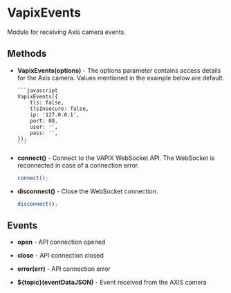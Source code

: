 # VapixEvents

Module for receiving Axis camera events.

## Methods

-   **VapixEvents(options)** - The options parameter contains access details for the Axis camera.
    Values mentioned in the example below are default.

        ```javascript
        VapixEvents({
            tls: false,
            tlsInsecure: false,
            ip: '127.0.0.1',
            port: 80,
            user: '',
            pass: '',
        });
        ```

-   **connect()** - Connect to the VAPIX WebSocket API. The WebSocket is reconnected in case of a connection error.

    ```javascript
    connect();
    ```

-   **disconnect()** - Close the WebSocket connection.

    ```javascript
    disconnect();
    ```

## Events

-   **open** - API connection opened

-   **close** - API connection closed

-   **error(err)** - API connection error

-   **${topic}(eventDataJSON)** - Event received from the AXIS camera
